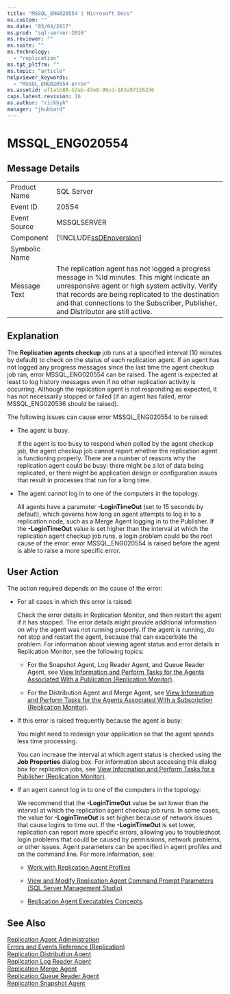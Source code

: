 ```yaml
---
title: "MSSQL_ENG020554 | Microsoft Docs"
ms.custom: ""
ms.date: "03/04/2017"
ms.prod: "sql-server-2016"
ms.reviewer: ""
ms.suite: ""
ms.technology: 
  - "replication"
ms.tgt_pltfrm: ""
ms.topic: "article"
helpviewer_keywords: 
  - "MSSQL_ENG020554 error"
ms.assetid: ef1a1b88-b2ab-43e8-99cd-163a973262d6
caps.latest.revision: 16
ms.author: "rickbyh"
manager: "jhubbard"
---
```

# MSSQL_ENG020554
    
## Message Details  
  
|||  
|-|-|  
|Product Name|SQL Server|  
|Event ID|20554|  
|Event Source|MSSQLSERVER|  
|Component|[!INCLUDE[ssDEnoversion](../../analysis-services/instances/install/windows/includes/ssdenoversion-md.md)]|  
|Symbolic Name||  
|Message Text|The replication agent has not logged a progress message in %ld minutes. This might indicate an unresponsive agent or high system activity. Verify that records are being replicated to the destination and that connections to the Subscriber, Publisher, and Distributor are still active.|  
  
## Explanation  
 The **Replication agents checkup** job runs at a specified interval (10 minutes by default) to check on the status of each replication agent. If an agent has not logged any progress messages since the last time the agent checkup job ran, error MSSQL_ENG020554 can be raised. The agent is expected at least to log history messages even if no other replication activity is occurring. Although the replication agent is not responding as expected, it has not necessarily stopped or failed (if an agent has failed, error MSSQL_ENG020536 should be raised).  
  
 The following issues can cause error MSSQL_ENG020554 to be raised:  
  
-   The agent is busy.  
  
     If the agent is too busy to respond when polled by the agent checkup job, the agent checkup job cannot report whether the replication agent is functioning properly. There are a number of reasons why the replication agent could be busy: there might be a lot of data being replicated, or there might be application design or configuration issues that result in processes that run for a long time.  
  
-   The agent cannot log in to one of the computers in the topology.  
  
     All agents have a parameter **-LoginTimeOut** (set to 15 seconds by default), which governs how long an agent attempts to log in to a replication node, such as a Merge Agent logging in to the Publisher. If the **-LoginTimeOut** value is set higher than the interval at which the replication agent checkup job runs, a login problem could be the root cause of the error: error MSSQL_ENG020554 is raised before the agent is able to raise a more specific error.  
  
## User Action  
 The action required depends on the cause of the error:  
  
-   For all cases in which this error is raised:  
  
     Check the error details in Replication Monitor, and then restart the agent if it has stopped. The error details might provide additional information on why the agent was not running properly. If the agent is running, do not stop and restart the agent, because that can exacerbate the problem. For information about viewing agent status and error details in Replication Monitor, see the following topics:  
  
    -   For the Snapshot Agent, Log Reader Agent, and Queue Reader Agent, see [View Information and Perform Tasks for the Agents Associated With a Publication &#40;Replication Monitor&#41;](../../relational-databases/replication/monitor/2a420da2-66f4-4650-9bdd-1992221ed3fd.md).  
  
    -   For the Distribution Agent and Merge Agent, see [View Information and Perform Tasks for the Agents Associated With a Subscription &#40;Replication Monitor&#41;](../../relational-databases/replication/monitor/fbb59d31-2424-4552-9195-0da8d83e755f.md).  
  
-   If this error is raised frequently because the agent is busy:  
  
     You might need to redesign your application so that the agent spends less time processing.  
  
     You can increase the interval at which agent status is checked using the **Job Properties** dialog box. For information about accessing this dialog box for replication jobs, see [View Information and Perform Tasks for a Publisher &#40;Replication Monitor&#41;](../../relational-databases/replication/monitor/view-information-and-perform-tasks-for-a-publisher-replication-monitor.md).  
  
-   If an agent cannot log in to one of the computers in the topology:  
  
     We recommend that the **-LoginTimeOut** value be set lower than the interval at which the replication agent checkup job runs. In some cases, the value for **-LoginTimeOut** is set higher because of network issues that cause logins to time out. If the **-LoginTimeOut** is set lower, replication can report more specific errors, allowing you to troubleshoot login problems that could be caused by permissions, network problems, or other issues. Agent parameters can be specified in agent profiles and on the command line. For more information, see:  
  
    -   [Work with Replication Agent Profiles](../../relational-databases/replication/agents/work-with-replication-agent-profiles.md)  
  
    -   [View and Modify Replication Agent Command Prompt Parameters &#40;SQL Server Management Studio&#41;](../../relational-databases/replication/agents/45f2e781-c21d-4b44-8992-89f60fb3d022.md)  
  
    -   [Replication Agent Executables Concepts](../../relational-databases/replication/concepts/replication-agent-executables-concepts.md).  
  
## See Also  
 [Replication Agent Administration](../../relational-databases/replication/agents/replication-agent-administration.md)   
 [Errors and Events Reference &#40;Replication&#41;](../../relational-databases/replication/errors-and-events-reference-replication.md)   
 [Replication Distribution Agent](../../relational-databases/replication/agents/replication-distribution-agent.md)   
 [Replication Log Reader Agent](../../relational-databases/replication/agents/replication-log-reader-agent.md)   
 [Replication Merge Agent](../../relational-databases/replication/agents/replication-merge-agent.md)   
 [Replication Queue Reader Agent](../../relational-databases/replication/agents/replication-queue-reader-agent.md)   
 [Replication Snapshot Agent](../../relational-databases/replication/agents/replication-snapshot-agent.md)  
  
  